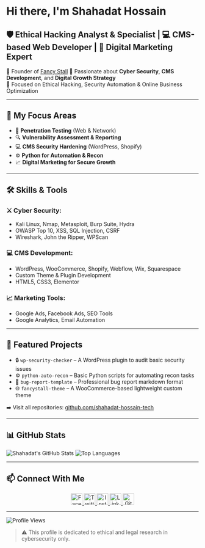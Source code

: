 # Hi there, I'm Shahadat Hossain

## 🛡️ Ethical Hacking Analyst & Specialist | 💻 CMS-based Web Developer | 📢 Digital Marketing Expert

🎯 Founder of [Fancy Stall](https://fancystall.com)
💼 Passionate about **Cyber Security**, **CMS Development**, and **Digital Growth Strategy**  
🧠 Focused on Ethical Hacking, Security Automation & Online Business Optimization

---

## 🔐 My Focus Areas

- 🎯 **Penetration Testing** (Web & Network)
- 🔍 **Vulnerability Assessment & Reporting**
- 💻 **CMS Security Hardening** (WordPress, Shopify)
- ⚙️ **Python for Automation & Recon**
- 📈 **Digital Marketing for Secure Growth**

---

## 🛠 Skills & Tools

### ⚔️ Cyber Security:
- Kali Linux, Nmap, Metasploit, Burp Suite, Hydra
- OWASP Top 10, XSS, SQL Injection, CSRF
- Wireshark, John the Ripper, WPScan

### 💻 CMS Development:
- WordPress, WooCommerce, Shopify, Webflow, Wix, Squarespace
- Custom Theme & Plugin Development
- HTML5, CSS3, Elementor

### 📈 Marketing Tools:
- Google Ads, Facebook Ads, SEO Tools
- Google Analytics, Email Automation

---

## 📌 Featured Projects

- 🔒 `wp-security-checker` – A WordPress plugin to audit basic security issues
- ⚙️ `python-auto-recon` – Basic Python scripts for automating recon tasks
- 🧪 `bug-report-template` – Professional bug report markdown format
- 🌐 `fancystall-theme` – A WooCommerce-based lightweight custom theme

➡️ Visit all repositories: [github.com/shahadat-hossain-tech](https://github.com/shahadat-hossain-tech)

---

## 📊 GitHub Stats

![Shahadat's GitHub Stats](https://github-readme-stats.vercel.app/api?username=shahadat-hossain-tech&show_icons=true&theme=tokyonight)
![Top Languages](https://github-readme-stats.vercel.app/api/top-langs/?username=shahadat-hossain-tech&layout=compact&theme=tokyonight)

---

## 📫 Connect With Me

<p align="center">
  <a href="https://www.facebook.com/shahadathossain.bd" target="_blank" rel="nofollow">
    <img src="https://raw.githubusercontent.com/arturssmirnovs/arturssmirnovs/master/fb.png" alt="Facebook" width="30" style="max-width: 100%;">
  </a>
  <a href="https://twitter.com/shahadathossain" target="_blank" rel="nofollow">
    <img src="https://raw.githubusercontent.com/arturssmirnovs/arturssmirnovs/master/tw.png" alt="Twitter" width="30" style="max-width: 100%;">
  </a>
  <a href="https://www.instagram.com/shahadathossain" target="_blank" rel="nofollow">
    <img src="https://raw.githubusercontent.com/arturssmirnovs/arturssmirnovs/master/ig.png" alt="Instagram" width="30" style="max-width: 100%;">
  </a>
  <a href="https://www.linkedin.com/in/shahadat-hossain" target="_blank" rel="nofollow">
    <img src="https://raw.githubusercontent.com/arturssmirnovs/arturssmirnovs/master/in.png" alt="LinkedIn" width="30" style="max-width: 100%;">
  </a>
  <a href="https://github.com/shahadat-hossain-tech" target="_blank">
    <img src="https://raw.githubusercontent.com/arturssmirnovs/arturssmirnovs/master/git.png" alt="GitHub" width="30" style="max-width: 100%;">
  </a>
</p>


---

![Profile Views](https://komarev.com/ghpvc/?username=shahadat-hossain-tech&color=blue)

> ⚠️ This profile is dedicated to ethical and legal research in cybersecurity only.
